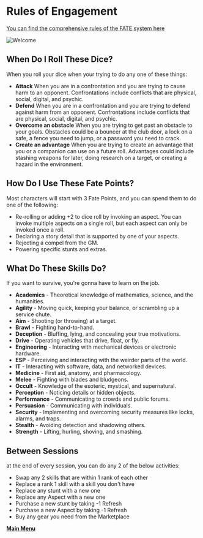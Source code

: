 # Rules of Engagement
[You can find the comprehensive rules of the FATE system here](https://fate-srd.com/)

![Welcome](GM/Miami%202100/Website/assets/images/Z74Fl8D.jpeg)
## When Do I Roll These Dice?
When you roll your dice when your trying to do any one of these things:
- **Attack** When you are in a confrontation and you are trying to cause harm to an opponent. Confrontations include conflicts that are physical, social, digital, and psychic.
- **Defend** When you are in a confrontation and you are trying to defend against harm from an opponent. Confrontations include conflicts that are physical, social, digital, and psychic.
- **Overcome an obstacle** When you are trying to get past an obstacle to your goals. Obstacles could be a bouncer at the club door, a lock on a safe, a fence you need to jump, or a password you need to crack.
- **Create an advantage** When you are trying to create an advantage that you or a companion can use on a future roll. Advantages could include stashing weapons for later, doing research on a target, or creating a hazard in the environment.

## How Do I Use These Fate Points?
Most characters will start with 3 Fate Points, and you can spend them to do one of the following:
- Re-rolling or adding +2 to dice roll by invoking an aspect. You can invoke multiple aspects on a single roll, but each aspect can only be invoked once a roll.
- Declaring a story detail that is supported by one of your aspects.
- Rejecting a compel from the GM.
- Powering specific stunts and extras.

## What Do These Skills Do?
If you want to survive, you're gonna have to learn on the job.
- **Academics** - Theoretical knowledge of mathematics, science, and the humanities.  
- **Agility** - Moving quick, keeping your balance, or scrambling up a service chute.
- **Aim** - Shooting (or throwing) at a target.
- **Brawl** - Fighting hand-to-hand.
- **Deception** - Bluffing, lying, and concealing your true motivations.
- **Drive** - Operating vehicles that drive, float, or fly.
- **Engineering** - Interacting with mechanical devices or electronic hardware.
- **ESP** - Perceiving and interacting with the weirder parts of the world.
- **IT** - Interacting with software, data, and networked devices.
- **Medicine** - First aid, anatomy, and pharmacology.
- **Melee** - Fighting with blades and bludgeons.
- **Occult** - Knowledge of the esoteric, mystical, and supernatural.
- **Perception** - Noticing details or hidden objects.
- **Performance** - Communicating to crowds and public forums.
- **Persuasion** - Communicating with individuals.
- **Security** - Implementing and overcoming security measures like locks, alarms, and traps.
- **Stealth** - Avoiding detection and shadowing others.
- **Strength** - Lifting, hurling, shoving, and smashing.

## Between Sessions
at the end of every session, you can do any 2 of the below activities:
- Swap any 2 skills that are within 1 rank of each other
- Replace a rank 1 skill with a skill you don't have
- Replace any stunt with a new one 
- Replace any Aspect with a new one
- Purchase a new stunt by taking -1 Refresh
- Purchase a new Aspect by taking -1 Refresh
- Buy any gear you need from the Marketplace

 **[Main Menu](README.md)**